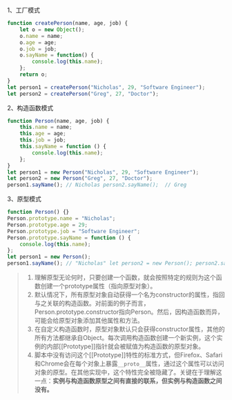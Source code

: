 1、工厂模式

```js
function createPerson(name, age, job) {   
    let o = new Object();   
    o.name = name;   
    o.age = age;   
    o.job = job;   
    o.sayName = function() {     
        console.log(this.name);   
    };   
    return o; 
} 
let person1 = createPerson("Nicholas", 29, "Software Engineer"); 
let person2 = createPerson("Greg", 27, "Doctor"); 
```

2、构造函数模式

```js
function Person(name, age, job) {
	this.name = name;
	this.age = age;
	this.job = job;
	this.sayName = function () {
		console.log(this.name);
	};
}
let person1 = new Person("Nicholas", 29, "Software Engineer");
let person2 = new Person("Greg", 27, "Doctor");
person1.sayName(); // Nicholas person2.sayName();  // Greg
```

3、原型模式

```js
function Person() {}
Person.prototype.name = "Nicholas";
Person.prototype.age = 29;
Person.prototype.job = "Software Engineer";
Person.prototype.sayName = function () {
	console.log(this.name);
};
let person1 = new Person();
person1.sayName(); // "Nicholas" let person2 = new Person(); person2.sayName(); // "Nicholas" console.log(person1.sayName == person2.sayName); // true
```

> 1. 理解原型无论何时，只要创建一个函数，就会按照特定的规则为这个函数创建一个prototype属性（指向原型对象）。
> 2. 默认情况下，所有原型对象自动获得一个名为constructor的属性，指回与之关联的构造函数。对前面的例子而言，Person.prototype.constructor指向Person。然后，因构造函数而异，可能会给原型对象添加其他属性和方法。
> 3. 在自定义构造函数时，原型对象默认只会获得constructor属性，其他的所有方法都继承自Object。每次调用构造函数创建一个新实例，这个实例的内部[[Prototype]]指针就会被赋值为构造函数的原型对象。
> 4. 脚本中没有访问这个[[Prototype]]特性的标准方式，但Firefox、Safari和Chrome会在每个对象上暴露`__proto__`属性，通过这个属性可以访问对象的原型。在其他实现中，这个特性完全被隐藏了。关键在于理解这一点：**实例与构造函数原型之间有直接的联系，但实例与构造函数之间没有。**
